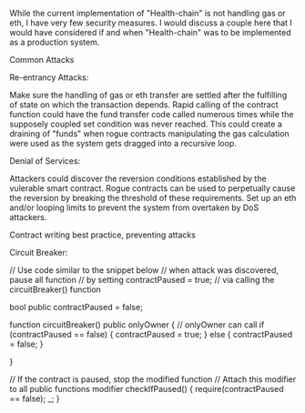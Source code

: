 While the current implementation of "Health-chain" is not handling gas or eth, I have very few security measures. I would discuss a couple here that I would have considered if and when "Health-chain" was to be implemented as a production system.

Common Attacks

Re-entrancy Attacks:

Make sure the handling of gas or eth transfer are settled after the fulfilling of state on which the transaction depends. Rapid calling of the contract function could have the fund transfer code called numerous times while the supposely coupled set condition was never reached. This could create a draining of "funds" when rogue contracts manipulating the gas calculation were used as the system gets dragged into a recursive loop.

Denial of Services:

Attackers could discover the reversion conditions established by the vulerable smart contract. Rogue contracts can be used to perpetually cause the reversion by breaking the threshold of these requirements. Set up an eth and/or looping limits to prevent the system from overtaken by DoS attackers.

Contract writing best practice, preventing attacks

Circuit Breaker:

// Use code similar to the snippet below
//   when attack was discovered, pause all function
//   by setting contractPaused = true;
//   via calling the circuitBreaker() function

bool public contractPaused = false;

function circuitBreaker() public onlyOwner 
{ // onlyOwner can call
  	if (contractPaused == false) { 
  		contractPaused = true; 
  	}
    else { contractPaused = false; }

}

// If the contract is paused, stop the modified function
// Attach this modifier to all public functions
modifier checkIfPaused() {
    require(contractPaused == false);
    _;
}